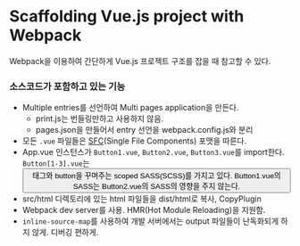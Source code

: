 # Scaffolding Vue.js project with Webpack
Webpack을 이용하여 간단하게 Vue.js 프로젝트 구조를 잡을 때 참고할 수 있다.

### 소스코드가 포함하고 있는 기능
* Multiple entries를 선언하여 Multi pages application을 만든다.
  * print.js는 번들링만하고 사용하지 않음.
  * pages.json을 만들어서 entry 선언을 webpack.config.js와 분리
* 모든 `.vue` 파일들은 [SFC](https://vuejs.org/v2/guide/single-file-components.html)(Single File Components) 포맷을 따른다.
* App.vue 인스턴스가 `Button1.vue`, `Button2.vue`, `Button3.vue`를 import한다. `Button[1-3].vue`는 <button> 태그와 button을 꾸며주는 scoped SASS(SCSS)를 가지고 있다. Button1.vue의 SASS는 Button2.vue의 SASS의 영향을 주지 않는다.
* src/html 디렉토리에 있는 html 파일들을 dist/html로 복사, CopyPlugin
* Webpack dev server를 사용. HMR(Hot Module Reloading)을 지원함.
* `inline-source-map`를 사용하여 개발 서버에서는 output 파일들이 난독화되게 하지 않게. 디버깅 편하게.
